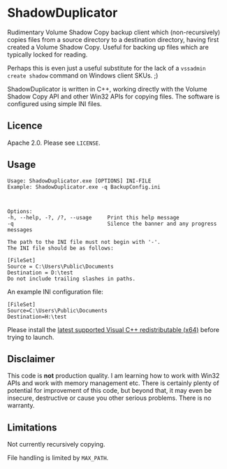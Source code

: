 # ShadowDuplicator

Rudimentary Volume Shadow Copy backup client which (non-recursively) copies files from a source directory to
a destination directory, having first created a Volume Shadow Copy. Useful for backing up files which are typically
locked for reading.

Perhaps this is even just a useful substitute for the lack of a `vssadmin create shadow` command on Windows client SKUs. ;)

ShadowDuplicator is written in C++, working directly with the Volume Shadow Copy API and other Win32 APIs for copying files. The
software is configured using simple INI files.

## Licence

Apache 2.0. Please see `LICENSE`.

## Usage

    Usage: ShadowDuplicator.exe [OPTIONS] INI-FILE
    Example: ShadowDuplicator.exe -q BackupConfig.ini



    Options:
    -h, --help, -?, /?, --usage     Print this help message
    -q                              Silence the banner and any progress messages

    The path to the INI file must not begin with '-'.
    The INI file should be as follows:

    [FileSet]
    Source = C:\Users\Public\Documents
    Destination = D:\test
    Do not include trailing slashes in paths.

An example INI configuration file:

    [FileSet]
    Source=C:\Users\Public\Documents
    Destination=H:\test

Please install the [latest supported Visual C++ redistributable (x64)](https://docs.microsoft.com/en-us/cpp/windows/latest-supported-vc-redist?view=msvc-170#visual-studio-2015-2017-2019-and-2022) before trying to launch.

## Disclaimer

This code is **not** production quality. I am learning how to work with Win32 APIs and work
with memory management etc. There is certainly plenty of potential for improvement of this code,
but beyond that, it may even be insecure, destructive or cause you other serious problems. There 
is no warranty.

## Limitations

Not currently recursively copying.

File handling is limited by `MAX_PATH`.